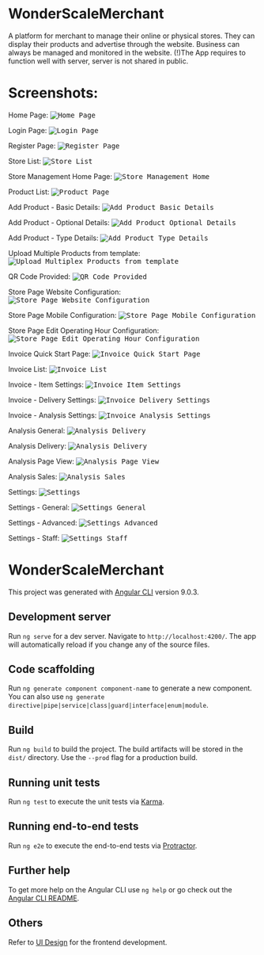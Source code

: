 # WonderScaleMerchant
A platform for merchant to manage their online or physical stores.
They can display their products and advertise through the website.
Business can always be managed and monitored in the website. (!)The App requires to function well with server, server is not shared in public.

# Screenshots:
Home Page:
<kbd>![Home Page](./screenshots/01_home_page.png)</kbd>

Login Page:
<kbd>![Login Page](./screenshots/02_login_page.png)</kbd>

Register Page:
<kbd>![Register Page](./screenshots/03_register_page.png)</kbd>

Store List:
<kbd>![Store List](./screenshots/04_store_list.png)</kbd>

Store Management Home Page:
<kbd>![Store Management Home](./screenshots/05_store_management_home_page.png)</kbd>

Product List:
<kbd>![Product Page](./screenshots/06_products.png)</kbd>

Add Product - Basic Details:
<kbd>![Add Product Basic Details](./screenshots/07_add_product_basic.png)</kbd>

Add Product - Optional Details:
<kbd>![Add Product Optional Details](./screenshots/07_add_product_optional.png)</kbd>

Add Product - Type Details:
<kbd>![Add Product Type Details](./screenshots/07_add_product_type.png)</kbd>

Upload Multiple Products from template:
<kbd>![Upload Multiplex Products from template](./screenshots/08_upload_multiple_products_by_template.png)</kbd>

QR Code Provided:
<kbd>![QR Code Provided](./screenshots/12_qr_code_provided.png)</kbd>

Store Page Website Configuration:
<kbd>![Store Page Website Configuration](./screenshots/09_store_page_01_website.png)</kbd>

Store Page Mobile Configuration:
<kbd>![Store Page Mobile Configuration](./screenshots/09_store_page_02_mobile.png)</kbd>

Store Page Edit Operating Hour Configuration:
<kbd>![Store Page Edit Operating Hour Configuration](./screenshots/09_store_page_03_edit_operatinghour.png)</kbd>

Invoice Quick Start Page:
<kbd>![Invoice Quick Start Page](./screenshots/13_invoice_01_quick_start_page.png)</kbd>

Invoice List:
<kbd>![Invoice List](./screenshots/13_invoice_02.png)</kbd>

Invoice - Item Settings:
<kbd>![Invoice Item Settings](./screenshots/13_invoice_03_item_settings.png)</kbd>

Invoice - Delivery Settings:
<kbd>![Invoice Delivery Settings](./screenshots/13_invoice_04_delivery_settings.png)</kbd>

Invoice - Analysis Settings:
<kbd>![Invoice Analysis Settings](./screenshots/13_invoice_05_analysis.png)</kbd>

Analysis General:
<kbd>![Analysis Delivery](./screenshots/10_analysis_general.png)</kbd>

Analysis Delivery:
<kbd>![Analysis Delivery](./screenshots/10_analysis_delivery.png)</kbd>

Analysis Page View:
<kbd>![Analysis Page View](./screenshots/10_analysis_pageview.png)</kbd>

Analysis Sales:
<kbd>![Analysis Sales](./screenshots/10_analysis_sales.png)</kbd>

Settings:
<kbd>![Settings](./screenshots/11_settings.png)</kbd>

Settings - General:
<kbd>![Settings General](./screenshots/11_settings_general.png)</kbd>

Settings - Advanced:
<kbd>![Settings Advanced](./screenshots/11_settings_advanced.png)</kbd>

Settings - Staff:
<kbd>![Settings Staff](./screenshots/11_settings_staff.png)</kbd>


# WonderScaleMerchant

This project was generated with [Angular CLI](https://github.com/angular/angular-cli) version 9.0.3.

## Development server

Run `ng serve` for a dev server. Navigate to `http://localhost:4200/`. The app will automatically reload if you change any of the source files.

## Code scaffolding

Run `ng generate component component-name` to generate a new component. You can also use `ng generate directive|pipe|service|class|guard|interface|enum|module`.

## Build

Run `ng build` to build the project. The build artifacts will be stored in the `dist/` directory. Use the `--prod` flag for a production build.

## Running unit tests

Run `ng test` to execute the unit tests via [Karma](https://karma-runner.github.io).

## Running end-to-end tests

Run `ng e2e` to execute the end-to-end tests via [Protractor](http://www.protractortest.org/).

## Further help

To get more help on the Angular CLI use `ng help` or go check out the [Angular CLI README](https://github.com/angular/angular-cli/blob/master/README.md).

## Others

Refer to [UI Design](./UI_Design/) for the frontend development.
